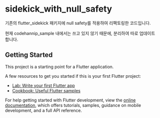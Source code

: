# sidekick_with_null_safety

기존의 flutter_sidekick 패키지에 null safety를 적용하여 리팩토링한 코드입니다.

현재 codehannip_sample 내에서는 쓰고 있지 않기 때문에, 분리하여 따로 업데이트합니다.

## Getting Started

This project is a starting point for a Flutter application.

A few resources to get you started if this is your first Flutter project:

- [Lab: Write your first Flutter app](https://docs.flutter.dev/get-started/codelab)
- [Cookbook: Useful Flutter samples](https://docs.flutter.dev/cookbook)

For help getting started with Flutter development, view the
[online documentation](https://docs.flutter.dev/), which offers tutorials,
samples, guidance on mobile development, and a full API reference.
